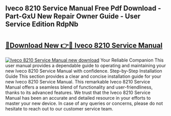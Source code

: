 ## Iveco 8210 Service Manual Free Pdf Download - Part-GxU New Repair Owner Guide - User Service Edition RdpNb

# <h2><a href="http://bc58504.oget.top/?id=Iveco+8210+Service+Manual">🔗Download New 👉🔴 Iveco 8210 Service Manual</a></h2>

[![Iveco 8210 Service Manual new download](https://i.imgur.com/5g1atiW.png)](http://bc58504.oget.top/?id=Iveco+8210+Service+Manual)
Your Reliable Companion This user manual provides a dependable guide to operating and maintaining your new Iveco 8210 Service Manual with confidence. Step-by-Step Installation Guide This section provides a clear and concise installation guide for your new Iveco 8210 Service Manual. This remarkable Iveco 8210 Service Manual offers a seamless blend of functionality and user-friendliness, thanks to its advanced features. We trust that the Iveco 8210 Service Manual has been an accurate and detailed resource in your efforts to master your new device. In case of any queries or concerns, please do not hesitate to reach out to our customer service team.
